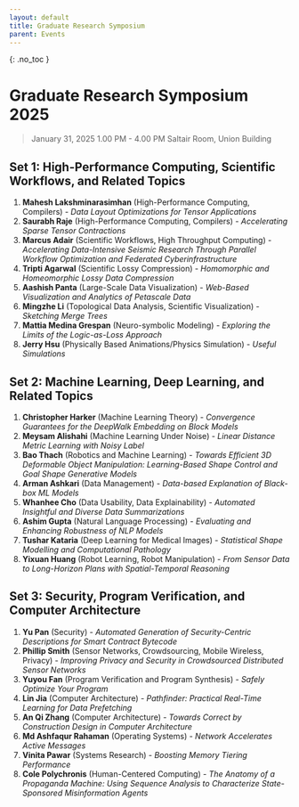 ```yaml
---
layout: default
title: Graduate Research Symposium
parent: Events
---
```


{: .no_toc }

# Graduate Research Symposium 2025

> January 31, 2025
> 1.00 PM - 4.00 PM
> Saltair Room, Union Building

## Set 1: High-Performance Computing, Scientific Workflows, and Related Topics

1. **Mahesh Lakshminarasimhan** (High-Performance Computing, Compilers) - *Data Layout Optimizations for Tensor Applications*
2. **Saurabh Raje** (High-Performance Computing, Compilers) - *Accelerating Sparse Tensor Contractions*
3. **Marcus Adair** (Scientific Workflows, High Throughput Computing) - *Accelerating Data-Intensive Seismic Research Through Parallel Workflow Optimization and Federated Cyberinfrastructure*
4. **Tripti Agarwal** (Scientific Lossy Compression) - *Homomorphic and Homeomorphic Lossy Data Compression*
5. **Aashish Panta** (Large-Scale Data Visualization) - *Web-Based Visualization and Analytics of Petascale Data*
6. **Mingzhe Li** (Topological Data Analysis, Scientific Visualization) - *Sketching Merge Trees*
7. **Mattia Medina Grespan** (Neuro-symbolic Modeling) - *Exploring the Limits of the Logic-as-Loss Approach*
8. **Jerry Hsu** (Physically Based Animations/Physics Simulation) - *Useful Simulations*

## Set 2: Machine Learning, Deep Learning, and Related Topics

1. **Christopher Harker** (Machine Learning Theory) - *Convergence Guarantees for the DeepWalk Embedding on Block Models*
2. **Meysam Alishahi** (Machine Learning Under Noise) - *Linear Distance Metric Learning with Noisy Label*
3. **Bao Thach** (Robotics and Machine Learning) - _Towards Efficient 3D Deformable Object Manipulation: Learning-Based Shape Control and Goal Shape Generative Models_
4. **Arman Ashkari** (Data Management) - _Data-based Explanation of Black-box ML Models_
5. **Whanhee Cho** (Data Usability, Data Explainability) - _Automated Insightful and Diverse Data Summarizations_
6. **Ashim Gupta** (Natural Language Processing) - _Evaluating and Enhancing Robustness of NLP Models_
7. **Tushar Kataria** (Deep Learning for Medical Images) - _Statistical Shape Modelling and Computational Pathology_
8. **Yixuan Huang** (Robot Learning, Robot Manipulation) - _From Sensor Data to Long-Horizon Plans with Spatial-Temporal Reasoning_

## Set 3: Security, Program Verification, and Computer Architecture

1. **Yu Pan** (Security) - _Automated Generation of Security-Centric Descriptions for Smart Contract Bytecode_
2. **Phillip Smith** (Sensor Networks, Crowdsourcing, Mobile Wireless, Privacy) - _Improving Privacy and Security in Crowdsourced Distributed Sensor Networks_
3. **Yuyou Fan** (Program Verification and Program Synthesis) - _Safely Optimize Your Program_
4. **Lin Jia** (Computer Architecture) - _Pathfinder: Practical Real-Time Learning for Data Prefetching_
5. **An Qi Zhang** (Computer Architecture) - _Towards Correct by Construction Design in Computer Architecture_
6. **Md Ashfaqur Rahaman** (Operating Systems) - _Network Accelerates Active Messages_
7. **Vinita Pawar** (Systems Research) - _Boosting Memory Tiering Performance_
8. **Cole Polychronis** (Human-Centered Computing) - _The Anatomy of a Propaganda Machine: Using Sequence Analysis to Characterize State-Sponsored Misinformation Agents_
